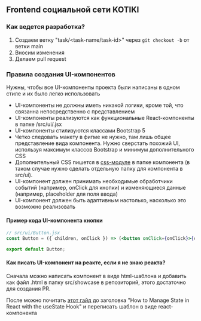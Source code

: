 ## Frontend социальной сети KOTIKI

### Как ведется разработка?

1. Создаем ветку "task/<task-name/task-id>" через `git checkout -b` от ветки main
2. Вносим изменения
3. Делаем pull request

### Правила создания UI-компонентов

Нужны, чтобы все UI-компоненты проекта были написаны в одном стиле и их было легко использовать

- UI-компоненты не должны иметь никакой логики, кроме той, что связанна непосредственно с представлением
- UI-компоненты реализуются как функциональные React-компоненты в папке /src/ui/<component-name>.jsx
- UI-компоненты стилизуются классами Bootstrap 5
- Четко следовать макету в фигме не нужно, там лишь общее представление вида компонента. Нужно сверстать похожий UI, используя максимум классов Bootstrap и минимум дополнительного CSS
- Дополнительный CSS пишется в [css-модуле](https://habr.com/ru/post/335244/) в папке компонента (в таком случае нужно сделать отдельную папку для компонента в src/ui).
- UI-компонент должен принимать необходимые обработчики событий (например, onClick для кнопки) и изменяющиеся данные (например, placeholder для поля ввода)
- UI-компонент должен быть адаптивным настолько, насколько это возможно реализовать

#### Пример кода UI-компонента кнопки

```jsx
// src/ui/Button.jsx
const Button = ({ children, onClick }) => (<button onClick={onClick}>{children}</button>);

export default Button;
```

#### Как писать UI-компонент на реакте, если я не знаю реакта?

Сначала можно написать компонент в виде html-шаблона и добавить как файл <component-name>.html в папку src/showcase в репозиторий, этого достаточно для создания PR.

После можно почитать [этот гайд](https://www.freecodecamp.org/news/react-tutorial-build-a-project/) до заголовка "How to Manage State in React with the useState Hook" и переписать шаблон в виде react-компонента
